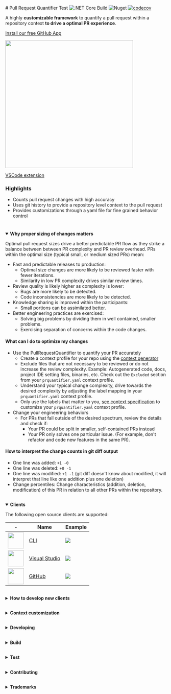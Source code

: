   ﻿# Pull Request Quantifier Test
![.NET Core Build](https://github.com/microsoft/PullRequestQuantifier/workflows/.NET%20Core%20Build/badge.svg)
![Nuget](https://img.shields.io/nuget/v/PullRequestQuantifier.Client)
[![codecov](https://codecov.io/gh/microsoft/PullRequestQuantifier/branch/main/graph/badge.svg?token=3YH6267UFS)](https://codecov.io/gh/microsoft/PullRequestQuantifier)

A highly **customizable framework** to quantify a pull request within a repository
context **to drive a optimal PR experience**.

[Install our free GitHub App](https://github.com/marketplace/pull-request-quantifier)

<span><a href="https://github.com/marketplace/pull-request-quantifier"><img src="./docs/images/client-github_2.png" width="400"/></a></span>

[VSCode extension](https://marketplace.visualstudio.com/items?itemName=ms-1es.pull-request-quantifier)

### Highlights

- Counts pull request changes with high accuracy
- Uses git history to provide a repository level context to the pull request
- Provides customizations through a yaml file for fine grained behavior control

#

<details open>
  <summary display="inline"> <strong>Why proper sizing of changes matters</strong> </summary>
  <p/>
  <p/>  

Optimal pull request sizes drive a better predictable PR flow as they strike a
balance between between PR complexity and PR review overhead. PRs within the
optimal size (typical small, or medium sized PRs) mean:

- Fast and predictable releases to production: 
  - Optimal size changes are more likely to be reviewed faster with fewer
  iterations. 
  - Similarity in low PR complexity drives similar review times. 
- Review quality is likely higher as complexity is lower:
  - Bugs are more likely to be detected.
  - Code inconsistencies are more likely to be detected.
- Knowledge sharing is improved within the participants:
  - Small portions can be assimilated better.
- Better engineering practices are exercised:
  - Solving big problems by dividing them in well contained, smaller problems.
  - Exercising separation of concerns within the code changes.

#### What can I do to optimize my changes

- Use the PullRequestQuantifier to quantify your PR accurately
  - Create a context profile for your repo using the [context generator](https://github.com/microsoft/PullRequestQuantifier/releases)
  - Exclude files that are not necessary to be reviewed or do not increase the
  review complexity. 
  Example: Autogenerated code, docs, project IDE setting files, binaries, etc.
  Check out the `Excluded` section from your `prquantifier.yaml` context profile.
  - Understand your typical change complexity, drive towards the desired complexity
  by adjusting the label mapping in your `prquantifier.yaml` context profile. 
  - Only use the labels that matter to you, [see context specification](./docs/prquantifier-yaml.md)
  to customize your `prquantifier.yaml` context profile.
- Change your engineering behaviors
  - For PRs that fall outside of the desired spectrum, review the details and check
  if:
    - Your PR could be split in smaller, self-contained PRs instead
    - Your PR only solves one particular issue. (For example, don't refactor and
    code new features in the same PR).

#### How to interpret the change counts in git diff output

- One line was added: `+1 -0`
- One line was deleted: `+0 -1`
- One line was modified: `+1 -1` (git diff doesn't know about modified, it will
interpret that line like one addition plus one deletion)
- Change percentiles: Change characteristics (addition, deletion, modification)
of this PR in relation to all other PRs within the repository.

</details>

## 

<details open>
  <summary display="inline"> <strong>Clients</strong> </summary>
<p/>
  <p/>
 The following open source clients are supported:

| - | Name | Example |
|------|------|---------|
| <a href="./src/Clients/PullRequestQuantifier.Local.Client"><img src="./docs/images/cli-icon.png" width="50"/></a>  | [CLI](./src/Clients/PullRequestQuantifier.Local.Client) | ![](./docs/images/client-cli.png) |
| <a href="./src/Clients/PullRequestQuantifier.Vsix.Client"><img src="./docs/images/visual-studio-icon.png" width="50"/></a>  | [Visual Studio](./src/Clients/PullRequestQuantifier.Vsix.Client) | ![](./docs/images/client-vsix.png) |
| <a href="./src/Clients/PullRequestQuantifier.GitHub.Client"><img src="./docs/images/github-icon.png" width="50"/></a>  | [GitHub](./src/Clients/PullRequestQuantifier.GitHub.Client) | ![](./docs/images/client-github.png) |


</details>


##

<details>
  <summary display="inline"> <strong>How to develop new clients</strong> </summary>
  <p/>
  <p/>
Three steps

1. Load the context, if available
1. Call Quantifier
1. Output the results

```c#
// 1. point to the context file (with behavior specification)
var contextFile = "path/to/context/file/prquantifier.yaml";

// 2. quantify local git repository

var quantifyClient = new QuantifyClient(contextFile);
var quantifierResult = await quantifyClient.Compute("path/to/local/git/repo");

// 3. output the results
Console.WriteLine(quantifierResult.Label);
Console.WriteLine(quantifierResult.QuantifiedLinesAdded);
Console.WriteLine(quantifierResult.QuantifiedLinesDeleted);
```

</details>

## 


<details>
  <summary display="inline"> <strong>Context customization</strong> </summary>
  <p/>
  <p/>
  
  See [context specification](./docs/prquantifier-yaml.md) for details of the yaml-based customization.

[Download latest vesion of context generator](https://github.com/microsoft/PullRequestQuantifier/releases) and run it from the command line inside a git repository.

![](./docs/images/client_context_generator.png) 

</details>

## 

<details>
  <summary display="inline"> <strong>Developing</strong> </summary>
  <p/>
  <p/>
  PullRequestQuantifier uses `netstandard2.1` for the main library(PullRequestQuantifier.Client) and `net5.0` for the unit tests (Xunit).

[Coding guidelines](./docs/CSharpCodingGuidelines.md)
</details>

##

<details>
  <summary display="inline"> <strong>Build</strong> </summary>
  <p/>
  <p/>
  From the root directory

```
dotnet build .\PullRequestQuantifier.sln
```
</details>

##

<details>
  <summary display="inline"> <strong>Test</strong> </summary>
  <p/>
  <p/>
  From the root directory

```
dotnet test .\PullRequestQuantifier.sln
```
</details>

## 

<details>
  <summary display="inline"> <strong>Contributing</strong> </summary>
  <p/>
  <p/>
  This project welcomes contributions and suggestions.  Most contributions require you to agree to a
Contributor License Agreement (CLA) declaring that you have the right to, and actually do, grant us
the rights to use your contribution. For details, visit https://cla.opensource.microsoft.com.

When you submit a pull request, a CLA bot will automatically determine whether you need to provide
a CLA and decorate the PR appropriately (e.g., status check, comment). Simply follow the instructions
provided by the bot. You will only need to do this once across all repos using our CLA.

This project has adopted the [Microsoft Open Source Code of Conduct](https://opensource.microsoft.com/codeofconduct/).
For more information see the [Code of Conduct FAQ](https://opensource.microsoft.com/codeofconduct/faq/) or
contact [opencode@microsoft.com](mailto:opencode@microsoft.com) with any additional questions or comments.
</details>



## 

<details>
  <summary display="inline"> <strong>Trademarks</strong> </summary>
  <p/>
  <p/>
This project may contain trademarks or logos for projects, products, or services. Authorized use of Microsoft 
trademarks or logos is subject to and must follow 
[Microsoft's Trademark & Brand Guidelines](https://www.microsoft.com/en-us/legal/intellectualproperty/trademarks/usage/general).
Use of Microsoft trademarks or logos in modified versions of this project must not cause confusion or imply Microsoft sponsorship.
Any use of third-party trademarks or logos are subject to those third-party's policies.
</details>



